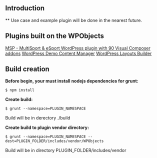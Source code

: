 
## Introduction

** Use case and example plugin will be done in the nearest future.

## Plugins built on the WPObjects

[MSP - MultiSport & eSport WordPress plugin with 90 Visual Composer addons](https://codecanyon.net/item/msp-multisport-esport-wordpress-plugin-with-90-visual-composer-addons/20954667)
[WordPress Demo Content Manager](https://codecanyon.net/item/wordpress-demo-content-manager/20669604)
[WordPress Layouts Builder](https://codecanyon.net/item/wordpress-layouts-builder/20968348)

## Build creation

**Before begin, your must install nodejs dependencies for grunt:**
```
$ npm install
```


**Create build:**
```
$ grunt --namespace=PLUGIN_NAMESPACE
```
Build will be in derectory ./build


**Create build to plugin vendor directory:**
```
$ grunt --namespace=PLUGIN_NAMESPACE --dest=PLUGIN_FOLDER/includes/vendor/WPObjects
```
Build will be in directory PLUGIN_FOLDER/includes/vendor
